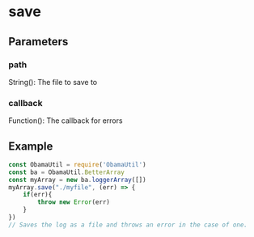 # save
## Parameters
### path
String(): The file to save to
### callback
Function(): The callback for errors
## Example
```javascript
const ObamaUtil = require('ObamaUtil')
const ba = ObamaUtil.BetterArray
const myArray = new ba.loggerArray([])
myArray.save("./myfile", (err) => {
    if(err){
        throw new Error(err)
    }
})
// Saves the log as a file and throws an error in the case of one.
```